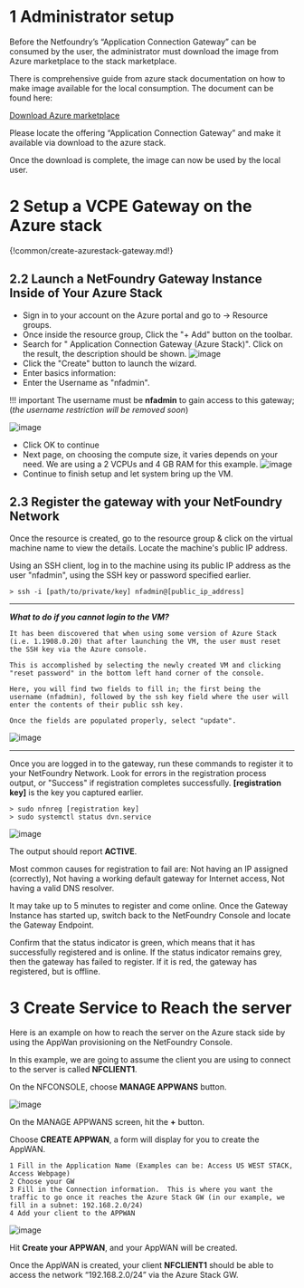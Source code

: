 


# 1 Administrator setup

Before the Netfoundry’s “Application Connection Gateway” can be consumed by the user, the administrator must download the image from Azure marketplace to the stack marketplace.


There is comprehensive guide from azure stack documentation on how to make image available for the local consumption.  The document can be found here:

[Download Azure marketplace](https://docs.microsoft.com/en-us/azure-stack/operator/azure-stack-download-azure-marketplace-item?view=azs-1908)


Please locate the offering “Application Connection Gateway” and make it available via download to the azure stack.


Once the download is complete, the image can now be used by the local user.

# 2 Setup a VCPE Gateway on the Azure stack

{!common/create-azurestack-gateway.md!}

## 2.2 Launch a NetFoundry Gateway Instance Inside of Your Azure Stack
* Sign in to your account on the Azure portal and go to → Resource groups. 
* Once inside the resource group, Click the "+ Add" button on the toolbar.
* Search for " Application Connection Gateway (Azure Stack)". Click on the result, the description should be shown.
![image](../images/AzureStack02.png)
* Click the "Create" button to launch the wizard.
* Enter basics information:
* Enter the Username as "nfadmin". 

!!! important
    The username must be **nfadmin** to gain access to this gateway; (_the username restriction will be removed soon_)

![image](../images/AzureStack03.png)

* Click OK to continue
* Next page, on choosing the compute size, it varies depends on your need. We are using a 2 VCPUs and 4 GB RAM for this example.
![image](../images/AzureStack04.png)
* Continue to finish setup and let system bring up the VM.

## 2.3 Register the gateway with your NetFoundry Network
Once the resource is created, go to the resource group & click on the virtual machine name to view the details. Locate the machine's public IP address.

Using an SSH client, log in to the machine using its public IP address as the user "nfadmin", using the SSH key or password specified earlier.

    > ssh -i [path/to/private/key] nfadmin@[public_ip_address]

---
***What to do if you cannot login to the VM?***

`It has been discovered that when using some version of Azure Stack (i.e. 1.1908.0.20) that after launching the VM, the user must reset the SSH key via the Azure console.`

`This is accomplished by selecting the newly created VM and clicking "reset password" in the bottom left hand corner of the console.`

`Here, you will find two fields to fill in; the first being the username (nfadmin), followed by the ssh key field where the user will enter the contents of their public ssh key.`

`Once the fields are populated properly, select "update".`

![image](../images/AzureStack05.png)

---

Once you are logged in to the gateway, run these commands to register it to your NetFoundry Network. Look for errors in the registration process output, or "Success" if registration completes successfully. **\[registration key\]** is the key you captured earlier.

    > sudo nfnreg [registration key]
    > sudo systemctl status dvn.service

![image](../images/AzureStack06.png)
 
The output should report **ACTIVE**.

Most common causes for registration to fail are: Not having an IP assigned (correctly), Not having a working default gateway for Internet access, Not having a valid DNS resolver.

It may take up to 5 minutes to register and come online. Once the Gateway Instance has started up, switch back to the NetFoundry Console and locate the Gateway Endpoint.

Confirm that the status indicator is green, which means that it has successfully registered and is online. If the status indicator remains grey, then the gateway has failed to register. If it is red, the gateway has registered, but is offline.


# 3 Create Service to Reach the server
Here is an example on how to reach the server on the Azure stack side by using the AppWan provisioning on the NetFoundry Console.

In this example, we are going to assume the client you are using to connect to the server is called **NFCLIENT1**.

On the NFCONSOLE, choose **MANAGE APPWANS** button.

![image](../images/AzureStack07.png)

On the MANAGE APPWANS screen, hit the **+** button.

Choose **CREATE APPWAN**, a form will display for you to create the AppWAN.

    1 Fill in the Application Name (Examples can be: Access US WEST STACK, Access Webpage)
    2 Choose your GW
    3 Fill in the Connection information.  This is where you want the traffic to go once it reaches the Azure Stack GW (in our example, we fill in a subnet: 192.168.2.0/24)
    4 Add your client to the APPWAN

![image](../images/AzureStack08.png)

Hit **Create your APPWAN**, and your AppWAN will be created.

Once the AppWAN is created, your client **NFCLIENT1** should be able to access the network “192.168.2.0/24” via the Azure Stack GW.
